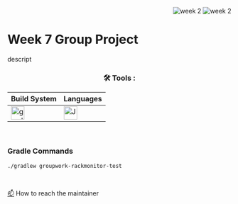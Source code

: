 <div align="right">
 
![week 2](https://img.shields.io/github/actions/workflow/status/Kyle-Gortych-Kenzie-Group-Work-T2/Week7GroupWork/main.yml?label=main) ![week 2](https://img.shields.io/github/actions/workflow/status/Kyle-Gortych-Kenzie-Group-Work-T2/Week7GroupWork/original.yml?label=original)

</div>

# Week 7 Group Project

descript

<div align="center">
 
### :hammer_and_wrench: Tools :

| Build System | Languages |
| ------------ | --------- |
| <img src="https://img.shields.io/badge/Gradle-white?style=plastic&logo=gradle&logoColor=black" title="gradle" alt="gradle" height="30"/> | <img src="https://custom-icon-badges.demolab.com/badge/Java-white.svg?&sytle=plastic&logo=java" title="Java" alt="Java" height="30"/> |
</div>
<br>


### Gradle Commands 

```console
./gradlew groupwork-rackmonitor-test
```
<br>

<a href="your-gmail-link?">:mailbox:</a> How to reach the maintainer
